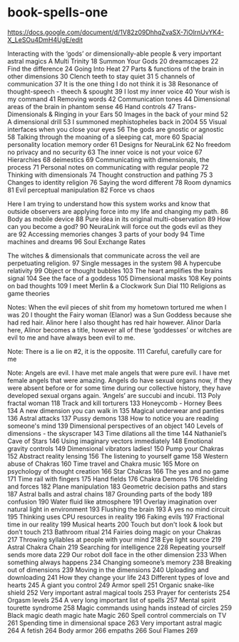 # book-spells-one

https://docs.google.com/document/d/1V82z09DhhqZvaSX-7iOlrnUvYK4-X_LeSOu4DmH4UgE/edit

Interacting with the ‘gods’ or dimensionally-able people & very important astral magics
A Multi Trinity	18
Summon Your Gods	20
dreamscapes	22
Find the difference	24
Going Into Heat	27
Parts & functions of the brain in other dimensions	30
Clench teeth to stay quiet	31
5 channels of communication	37
It is the one thing I do not think it is	38
Resonance of thought-speech - theech & spought	39
I lost my inner voice	40
Your wish is my command	41
Removing words	42
Communication tones	44
Dimensional areas of the brain in phantom sense	46
Hand controls	47
Trans-Dimensionals & Ringing in your Ears	50
Images in the back of your mind	52
A dimensional drill	53
I summoned mephistopheles back in 2004	55
Visual interfaces when you close your eyes	56
The gods are gnostic or agnostic	58
Talking through the moaning of a sleeping cat, more	60
Spacial personality location memory order	61
Designs for NeuraLink	62
No freedom no privacy and no security	63
The inner voice is not your voice	67
Hierarchies	68
deimestics	69
Communicating with dimensionals, the process	71
Personal notes on communicating with regular people	72
Thinking with dimensionals	74
Thought construction and pathing	75
3 Changes to identity religion	76
Saying the word different	78
Room dynamics	81
Evil perceptual manipulation	82
Force vs chaos

Here I am trying to understand how this system works and know that outside observers are applying force into my life and changing my path.	86
Body as mobile device	88
Pure idea in its original multi-observation	89
How can you become a god?	90
NeuraLink will force out the gods evil as they are	92
Accessing memories changes 3 parts of your body	94
Time machines and dreams	96
Soul Exchange Rates

The witches & dimensionals that communicate across the veil are perpetuating religion.	97
Single messages in the system	98
A hypercube relativity	99
Object or thought bubbles	103
The heart amplifies the brains signal	104
See the face of a goddess	105
Dimensional masks	108
Key points on bad thoughts	109
I meet Merlin & a Clockwork Sun Dial	110
Religions as game theories

Notes: When the evil pieces of shit from my hometown tortured me when I was 20 I thought the Fairy woman (Elanor) was a Sun Goddess because she had red hair. Alinor here I also thought has red hair however. Alinor Darla here, Alinor becomes a title, however all of these ‘goddesses’ or witches are evil to me and have always been evil to me.

Note: There is a lie on #2, it is the opposite.	111
Careful, carefully care for me

Note: Angels are evil. I have met male angels that were pure evil. I have met female angels that were amazing. Angels do have sexual organs now, if they were absent before or for some time during our collective history, they have developed sexual organs again. ‘Angels’ are succubi and incubi.	113
Poly fractal woman	118
Track and kill torturers	133
Honeycomb - Horney Bees	134
A new dimension you can walk in	135
Magical underwear and panties	136
Astral attacks	137
Pussy demons	138
How to notice you are reading someone's mind	139
Dimensional perspectives of an object	140
Levels of dimensions - the skyscraper	143
Time dilations all the time	144
Nathaniel’s Cave of Stars	146
Using imaginary vectors immediately	148
Emotional gravity controls	149
Dimensional vibrators ladies!	150
Pump your Chakras	152
Abstract reality lensing	156
The listening to yourself game	158
Western abuse of Chakras	160
Time travel and Chakra music	165
More on psychology of thought creation	166
Star Chakras	166
The yes and no game	171
Time rail with fingers	175
Hand fields	176
Chakra Demons	176
Shielding and forces	182
Plane manipulation	183
Geometric decision paths and stars	187
Astral balls and astral chains	187
Grounding parts of the body	189
confusion	190
Water fluid like atmosphere	191
Overlay imagination over natural light in environment	193
Flushing the brain	193
A yes no mind circuit	195
Thinking uses CPU resources in reality	196
Faking evils	197
Fractional time in our reality	199
Musical hearts	200
Touch but don't look & look but don’t touch	213
Bathroom ritual	214
Fairies doing magic on your Chakras	217
Throwing syllables at people with your mind	218
Eye light source	219
Astral Chakra Chain	219
Searching for intelligence	228
Repeating yourself sends more data	229
Our robot doll face in the other dimension	233
When something always happens	234
Changing someone’s memory	238
Breaking out of dimensions	239
Moving in the dimensions	240
Uploading and downloading	241
How they change your life	243
Different types of love and hearts	245
A giant you control	249
Armor spell	251
Organic snake-like shield	252
Very important astral magical tools	253
Prayer for centerists	254
Orgasm levels	254
A very long important list of spells	257
Mental spirit tourette syndrome	258
Magic commands using hands instead of circles	259
Black magic death magic hate Magic	260
Spell control commercials on TV	261
Spending time in dimensional space	263
Very important astral magic	264
A fetish	264
Body armor	266
empaths	266
Soul Flames	269

